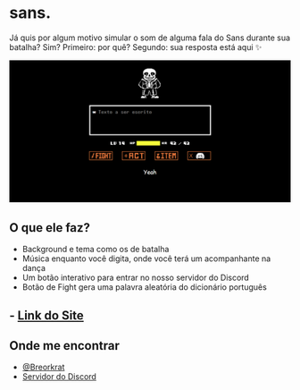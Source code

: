 # sans.

Já quis por algum motivo simular o som de alguma fala do Sans durante sua batalha? Sim? Primeiro: por quê? Segundo: sua resposta está aqui ✨

![App Screenshot](/assets/imagens/screenshot.png)


## O que ele faz?

- Background e tema como os de batalha
- Música enquanto você digita, onde você terá um acompanhante na dança
- Um botão interativo para entrar no nosso servidor do Discord
- Botão de Fight gera uma palavra aleatória do dicionário português

## - [Link do Site](https://breorkrat.github.io)

## Onde me encontrar

- [@Breorkrat](https://www.youtube.com/c/Breorkrat)
- [Servidor do Discord](https://discord.gg/XXNQW7zdfc)


